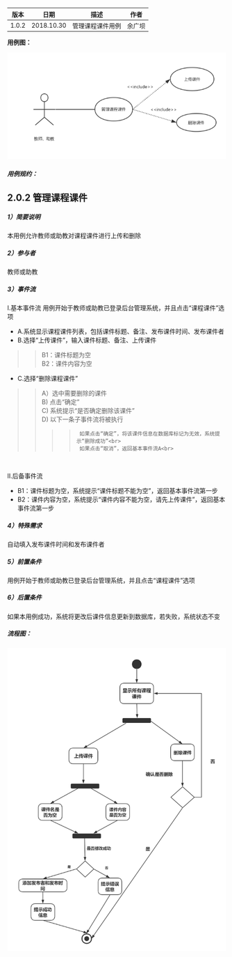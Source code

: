 | 版本  | 日期       | 描述            | 作者   |
| ----- | ---------- | --------------- | ------ |
| 1.0.2 | 2018.10.30 | 管理课程课件用例 | 余广坝 |

**用例图：**

![管理课程课件用例图](img_use_case/admin_ppt.png)


##### 用例规约：

## 2.0.2 管理课程课件
##### 1）简要说明
本用例允许教师或助教对课程课件进行上传和删除

##### 2）参与者
教师或助教

##### 3）事件流
I.基本事件流
用例开始于教师或助教已登录后台管理系统，并且点击“课程课件”选项
- A.系统显示课程课件列表，包括课件标题、备注、发布课件时间、发布课件者
- B.选择“上传课件”，输入课件标题、备注、上传课件
>>B1：课件标题为空<br>
>>B2：课件内容为空
- C.选择“删除课程课件”
>> A）选中需要删除的课件<br>
>> B) 点击“确定”<br>
>> C) 系统提示“是否确定删除该课件”<br>
>> D) 以下一条子事件流将被执行<br>
>>>>      如果点击“确定”，将该课件信息在数据库标记为无效，系统提示“删除成功”<br>
>>>>      如果点击“取消”，返回基本事件流A<br>
<br>

II.后备事件流
- B1：课件标题为空，系统提示“课件标题不能为空”，返回基本事件流第一步<br>
- B2：课件内容为空，系统提示“课件内容不能为空，请先上传课件”，返回基本事件流第一步

##### 4）特殊需求
自动填入发布课件时间和发布课件者

##### 5）前置条件
用例开始于教师或助教已登录后台管理系统，并且点击“课程课件”选项

##### 6）后置条件
如果本用例成功，系统将更改后课件信息更新到数据库，若失败，系统状态不变


##### 流程图：

![管理课程课件流程图](img_activity/admin_ppt.png)
